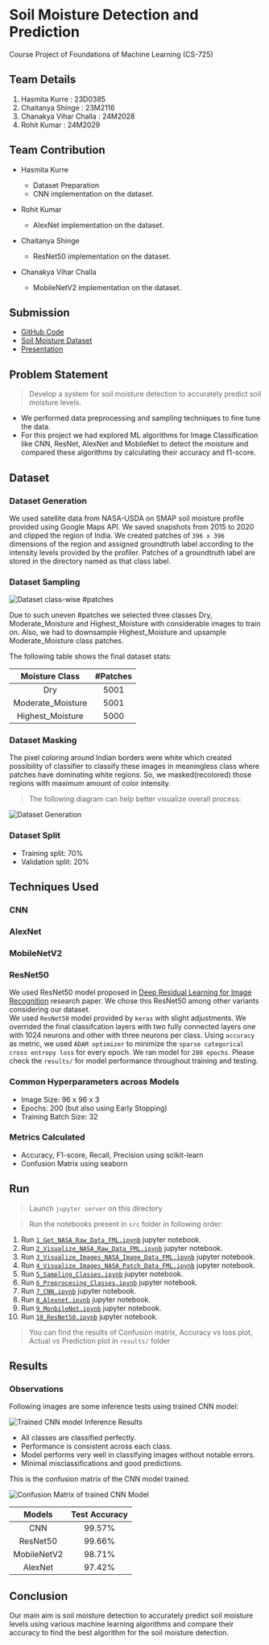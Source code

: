 # Soil Moisture Detection and Prediction

Course Project of Foundations of Machine Learning (CS-725)

## Team Details

1. Hasmita Kurre : 23D0385
2. Chaitanya Shinge : 23M2116
3. Chanakya Vihar Challa : 24M2028
4. Rohit Kumar : 24M2029

## Team Contribution

* Hasmita Kurre
  * Dataset Preparation
  * CNN implementation on the dataset.

* Rohit Kumar
  * AlexNet implementation on the dataset.

* Chaitanya Shinge
  * ResNet50 implementation on the dataset.

* Chanakya Vihar Challa
  * MobileNetV2 implementation on the dataset.

## Submission

* [GitHub Code](https://github.com/HasmitaKurre/CS725_FML/tree/main/FML_Project)
* [Soil Moisture Dataset](https://www.kaggle.com/datasets/hasmitakurre/nasa-soil-moisture-india-dataset)
* [Presentation](https://docs.google.com/presentation/d/1qWaXAnS5kQA2f15G3cFvWv3OZH8XOr8yN9_NEfvfiEM/view?usp=sharing)

## Problem Statement

> Develop a system for soil moisture detection to accurately predict soil moisture levels.

* We performed data preprocessing and sampling techniques to fine tune the data.
* For this project we had explored ML algorithms for Image Classification like CNN,
ResNet, AlexNet and MobileNet to detect the moisture and compared these
algorithms by calculating their accuracy and f1-score.

## Dataset

### Dataset Generation

We used satellite data from NASA-USDA on SMAP soil moisture profile provided using Google Maps API.
We saved snapshots from 2015 to 2020 and clipped the region of India.
We created patches of `396 x 396` dimensions of the region and assigned groundtruth label according to the intensity levels provided by the profiler.
Patches of a groundtruth label are stored in the directory named as that class label.

### Dataset Sampling

![Dataset class-wise #patches](./assets/dataset_class_distribution.png)

Due to such uneven #patches we selected three classes Dry, Moderate_Moisture and Highest_Moisture with considerable images to train on. Also, we had to downsample Highest_Moisture and upsample Moderate_Moisture class patches.

The following table shows the final dataset stats:

|Moisture Class|#Patches|
|:---:|:---:|
|Dry|5001|
|Moderate_Moisture|5001|
|Highest_Moisture|5000|

### Dataset Masking

The pixel coloring around Indian borders were white which created possibility of classifier to classify these images in meaningless class where patches have dominating white regions.
So, we masked(recolored) those regions with maximum amount of color intensity.

> The following diagram can help better visualize overall process:

![Dataset Generation](./assets/dataset_processing.png)

### Dataset Split

* Training split: 70%
* Validation split: 20%

## Techniques Used

### CNN

### AlexNet

### MobileNetV2

### ResNet50

We used ResNet50 model proposed in [Deep Residual Learning for Image Recognition](https://doi.org/10.1109/CVPR.2016.90) research paper. We chose this ResNet50 among other variants considering our dataset. \
We used `ResNet50` model provided by `keras` with slight adjustments. We overrided the final classifcation layers with two fully connected layers one with 1024 neurons and other with three neurons per class. Using `accuracy` as metric, we used `ADAM optimizer` to minimize the `sparse categorical cross entropy loss` for every epoch. We ran model for `200 epochs`. Please check the `results/` for model performance throughout training and testing.

### Common Hyperparameters across Models

* Image Size: 96 x 96 x 3
* Epochs: 200 (but also using Early Stopping)
* Training Batch Size: 32

### Metrics Calculated

* Accuracy, F1-score, Recall, Precision using scikit-learn
* Confusion Matrix using seaborn

## Run

> Launch `jupyter server` on this directory

> Run the notebooks present in `src` folder in following order:

  1. Run [`1_Get_NASA_Raw_Data_FML.ipynb`](./code/1_Get_NASA_Raw_Data_FML.ipynb) jupyter notebook.
  2. Run [`2_Visualize_NASA_Raw_Data_FML.ipynb`](./code/2_Visualize_NASA_Raw_Data_FML.ipynb) jupyter notebook.
  3. Run [`3_Visualize_Images_NASA_Image_Data_FML.ipynb`](./code/3_Visualize_Images_NASA_Image_Data_FML.ipynb) jupyter notebook.
  4. Run [`4_Visualize_Images_NASA_Patch_Data_FML.ipynb`](./code/4_Visualize_Images_NASA_Patch_Data_FML.ipynb) jupyter notebook.
  5. Run [`5_Sampling_Classes.ipynb`](./code/5_Sampling_Classes.ipynb) jupyter notebook.
  6. Run [`6_Preprocesing_Classes.ipynb`](./code/6_Preprocesing_Classes.ipynb) jupyter notebook.
  7. Run [`7_CNN.ipynb`](./code/7_CNN.ipynb) jupyter notebook.
  8. Run [`8_Alexnet.ipynb`](./code/8_Alexnet.ipynb) jupyter notebook.
  9. Run [`9_MonbileNet.ipynb`](./code/9_MonbileNet.ipynb) jupyter notebook.
  10. Run [`10_ResNet50.ipynb`](./code/10_ResNet50.ipynb) jupyter notebook.

> You can find the results of Confusion matrix, Accuracy vs loss plot, Actual vs Prediction plot in `results/` folder

## Results

### Observations

Following images are some inference tests using trained CNN model:

![Trained CNN model Inference Results](./assets/inference_results.png)

* All classes are classified perfectly.
* Performance is consistent across each class.
* Model performs very well in classifying images without notable errors.
* Minimal misclassifications and good predictions.

This is the confusion matrix of the CNN model trained.

![Confusion Matrix of trained CNN Model](./assets/cnn_confusion_matrix.png)

|Models|Test Accuracy|
|:---:|:---:|
|CNN|99.57%|
|ResNet50|99.66%|
|MobileNetV2|98.71%|
|AlexNet|97.42%|

## Conclusion

Our main aim is soil moisture detection to accurately predict soil moisture levels using
various machine learning algorithms and compare their accuracy to find the best
algorithm for the soil moisture detection.
